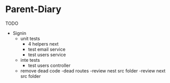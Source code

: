 # Parent-Diary
TODO
- Signin
  - unit tests
    - 4 helpers next
    - test email service
    - test users service
  - inte tests
    - test users controller 
  - remove dead code
    -dead routes
    -review nest src folder
    -review next src folder
